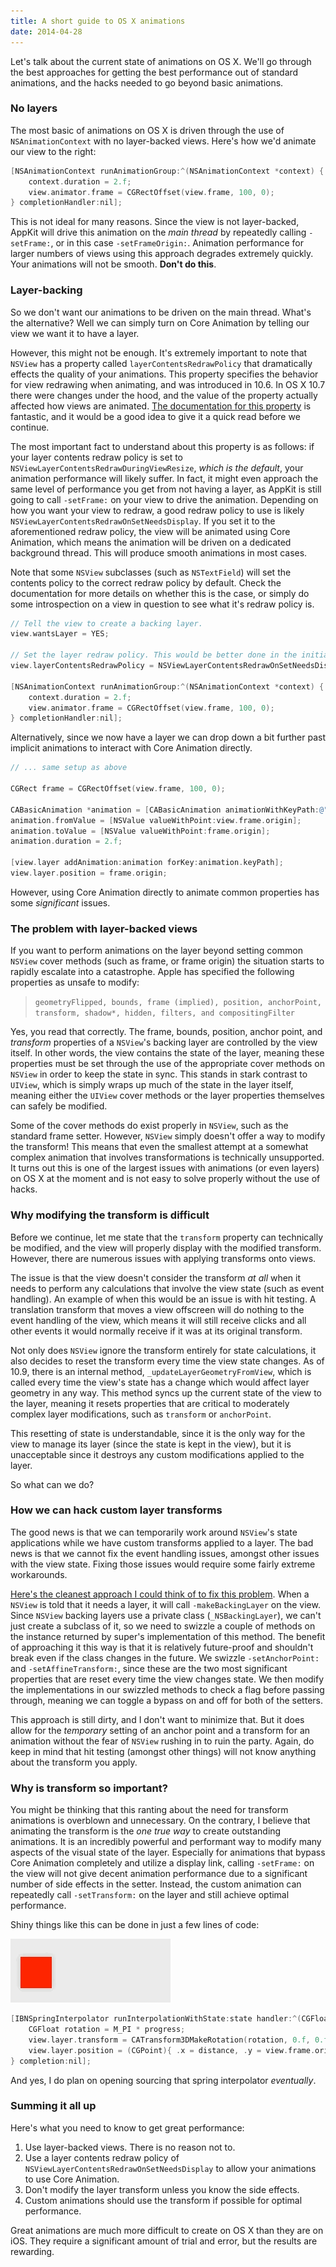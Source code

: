 ```yaml
---
title: A short guide to OS X animations
date: 2014-04-28
---
```


Let's talk about the current state of animations on OS X. We'll go through the best approaches for getting the best performance out of standard animations, and the hacks needed to go beyond basic animations.

### No layers

The most basic of animations on OS X is driven through the use of `NSAnimationContext` with no layer-backed views. Here's how we'd animate our view to the right:

```objectivec
[NSAnimationContext runAnimationGroup:^(NSAnimationContext *context) {
    context.duration = 2.f;
    view.animator.frame = CGRectOffset(view.frame, 100, 0);
} completionHandler:nil];
```

This is not ideal for many reasons. Since the view is not layer-backed, AppKit will drive this animation on the *main thread* by repeatedly calling `-setFrame:`, or in this case `-setFrameOrigin:`. Animation performance for larger numbers of views using this approach degrades extremely quickly. Your animations will not be smooth. **Don't do this**.

### Layer-backing

So we don't want our animations to be driven on the main thread. What's the alternative? Well we can simply turn on Core Animation by telling our view we want it to have a layer.

However, this might not be enough. It's extremely important to note that `NSView` has a property called `layerContentsRedrawPolicy` that dramatically effects the quality of your animations. This property specifies the behavior for view redrawing when animating, and was introduced in 10.6. In OS X 10.7 there were changes under the hood, and the value of the property actually affected how views are animated. [The documentation for this property](https://developer.apple.com/library/mac/documentation/cocoa/reference/applicationkit/classes/NSView_Class/Reference/NSView.html#//apple_ref/occ/instm/NSView/setLayerContentsRedrawPolicy:) is fantastic, and it would be a good idea to give it a quick read before we continue.

The most important fact to understand about this property is as follows: if your layer contents redraw policy is set to `NSViewLayerContentsRedrawDuringViewResize`, *which is the default*, your animation performance will likely suffer. In fact, it might even approach the same level of performance you get from not having a layer, as AppKit is still going to call `-setFrame:` on your view to drive the animation. Depending on how you want your view to redraw, a good redraw policy to use is likely `NSViewLayerContentsRedrawOnSetNeedsDisplay`.
If you set it to the aforementioned redraw policy, the view will be animated using Core Animation, which means the animation will be driven on a dedicated background thread. This will produce smooth animations in most cases.

Note that some `NSView` subclasses (such as `NSTextField`) will set the contents policy to the correct redraw policy by default. Check the documentation for more details on whether this is the case, or simply do some introspection on a view in question to see what it's redraw policy is.

```objectivec
// Tell the view to create a backing layer.
view.wantsLayer = YES;

// Set the layer redraw policy. This would be better done in the initialization method of a NSView subclass instead of here.
view.layerContentsRedrawPolicy = NSViewLayerContentsRedrawOnSetNeedsDisplay;

[NSAnimationContext runAnimationGroup:^(NSAnimationContext *context) {
    context.duration = 2.f;
    view.animator.frame = CGRectOffset(view.frame, 100, 0);
} completionHandler:nil];
```

Alternatively, since we now have a layer we can drop down a bit further past implicit animations to interact with Core Animation directly.

```objectivec
// ... same setup as above

CGRect frame = CGRectOffset(view.frame, 100, 0);

CABasicAnimation *animation = [CABasicAnimation animationWithKeyPath:@"position"];
animation.fromValue = [NSValue valueWithPoint:view.frame.origin];
animation.toValue = [NSValue valueWithPoint:frame.origin];
animation.duration = 2.f;

[view.layer addAnimation:animation forKey:animation.keyPath];
view.layer.position = frame.origin;
```

However, using Core Animation directly to animate common properties has some *significant* issues.

### The problem with layer-backed views

If you want to perform animations on the layer beyond setting common `NSView` cover methods (such as frame, or frame origin) the situation starts to rapidly escalate into a catastrophe. Apple has specified the following properties as unsafe to modify:

>`geometryFlipped, bounds, frame (implied), position, anchorPoint, transform, shadow*, hidden, filters, and compositingFilter`

Yes, you read that correctly. The frame, bounds, position, anchor point, and *transform* properties of a `NSView`'s backing layer are controlled by the view itself. In other words, the view contains the state of the layer, meaning these properties must be set through the use of the appropriate cover methods on `NSView` in order to keep the state in sync. This stands in stark contrast to `UIView`, which is simply wraps up much of the state in the layer itself, meaning either the `UIView` cover methods or the layer properties themselves can safely be modified.

Some of the cover methods do exist properly in `NSView`, such as the standard frame setter. However, `NSView` simply doesn't offer a way to modify the transform! This means that even the smallest attempt at a somewhat complex animation that involves transformations is technically unsupported. It turns out this is one of the largest issues with animations (or even layers) on OS X at the moment and is not easy to solve properly without the use of hacks.

### Why modifying the transform is difficult

Before we continue, let me state that the `transform` property can technically be modified, and the view will properly display with the modified transform. However, there are numerous issues with applying transforms onto views.

The issue is that the view doesn't consider the transform *at all* when it needs to perform any calculations that involve the view state (such as event handling). An example of when this would be an issue is with hit testing. A translation transform that moves a view offscreen will do nothing to the event handling of the view, which means it will still receive clicks and all other events it would normally receive if it was at its original transform.

Not only does `NSView` ignore the transform entirely for state calculations, it also decides to reset the transform every time the view state changes. As of 10.9, there is an internal method, `_updateLayerGeometryFromView`, which is called every time the view's state has a change which would affect layer geometry in any way. This method syncs up the current state of the view to the layer, meaning it resets properties that are critical to moderately complex layer modifications, such as `transform` or `anchorPoint`.

This resetting of state is understandable, since it is the only way for the view to manage its layer (since the state is kept in the view), but it is unacceptable since it destroys any custom modifications applied to the layer.

So what can we do?

### How we can hack custom layer transforms

The good news is that we can temporarily work around `NSView`'s state applications while we have custom transforms applied to a layer. The bad news is that we cannot fix the event handling issues, amongst other issues with the view state. Fixing those issues would require some fairly extreme workarounds.

[Here's the cleanest approach I could think of to fix this problem](https://gist.github.com/jwilling/8162440). When a `NSView` is told that it needs a layer, it will call `-makeBackingLayer` on the view. Since `NSView` backing layers use a private class (`_NSBackingLayer`), we can't just create a subclass of it, so we need to swizzle a couple of methods on the instance returned by super's implementation of this method. The benefit of approaching it this way is that it is relatively future-proof and shouldn't break even if the class changes in the future. We swizzle `-setAnchorPoint:` and `-setAffineTransform:`, since these are the two most significant properties that are reset every time the view changes state. We then modify the implementations in our swizzled methods to check a flag before passing through, meaning we can toggle a bypass on and off for both of the setters.

This approach is still dirty, and I don't want to minimize that. But it does allow for the *temporary* setting of an anchor point and a transform for an animation without the fear of `NSView` rushing in to ruin the party. Again, do keep in mind that hit testing (amongst other things) will not know anything about the transform you apply.

### Why is transform so important?

You might be thinking that this ranting about the need for transform animations is overblown and unnecessary. On the contrary, I believe that animating the transform is the *one true way* to create outstanding animations. It is an incredibly powerful and performant way to modify many aspects of the visual state of the layer. Especially for animations that bypass Core Animation completely and utilize a display link, calling `-setFrame:` on the view will not give decent animation performance due to a significant number of side effects in the setter. Instead, the custom animation can repeatedly call `-setTransform:` on the layer and still achieve optimal performance.

Shiny things like this can be done in just a few lines of code:

![](images/animation.gif)

```objectivec
[IBNSpringInterpolator runInterpolationWithState:state handler:^(CGFloat distance, CGFloat progress) {
    CGFloat rotation = M_PI * progress;
    view.layer.transform = CATransform3DMakeRotation(rotation, 0.f, 0.f, 1.f);;
    view.layer.position = (CGPoint){ .x = distance, .y = view.frame.origin.y };
} completion:nil];
```

And yes, I do plan on opening sourcing that spring interpolator *eventually*.

### Summing it all up

Here's what you need to know to get great performance:

1. Use layer-backed views. There is no reason not to.
2. Use a layer contents redraw policy of `NSViewLayerContentsRedrawOnSetNeedsDisplay` to allow your animations to use Core Animation.
3. Don't modify the layer transform unless you know the side effects.
4. Custom animations should use the transform if possible for optimal performance.

Great animations are much more difficult to create on OS X than they are on iOS. They require a significant amount of trial and error, but the results are rewarding.

